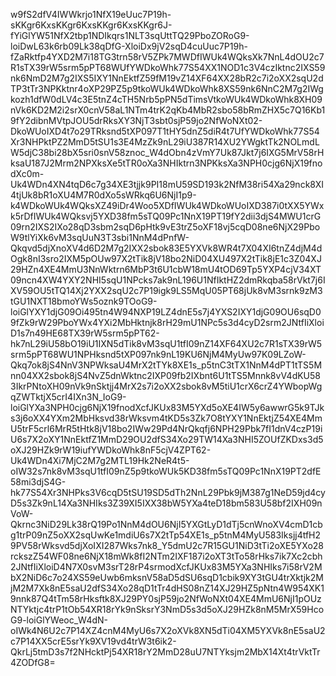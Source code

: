 w9fS2dfV4IWWkrjo1NfX19eUuc7P19h-sKKgr6KxsKKgr6KxsKKgr6KxsKKgr6J-fYiGlYW51NfX2tbp1NDIkqrs1NLT3sqUttTQ29PboZORoG9-loiDwL63k6rb09Lk38qDfG-XloiDx9jV2sqD4cuUuc7P19h-fZaRktfp4YXD2M7i18TG3trn58rV5ZPk7MWDfIWUk4WQksXk7NnL4dOU2c7R1sTX39rW5srm5pPT68WUfYWDkoWhk77S54XX1NOD1c3V4czIktnc2IXS59nk6NmD2M7g2IXS5IXY1NnEktfZ59fM19vZ14XF64XX28bR2c7i2oXX2sqU2dTP3tTr3NPKktnr4oXP29PZ5p9tkoWUk4WDkoWhk8XS59nk6NnC2M7g2IWgkozh1dfW0dLV4c3E5tnZ4cTH5Nrb5pPN5dTimsVtkoWUk4WDkoWhk8XH09nVk6KD2M2i2srX0cnV58aL1NTm4trK2qKb4MbR2sbo58bRmZHX5c7Q16Kb19fY2dibnMVtpJOU5drRksXY3NjT3sbt0sjP59jo2NfWoNXt02-DkoWUoIXD4t7o29TRksnd5tXP097T1tHY5dnZ5diR4t7UfYWDkoWhk77S54Xr3NHPktPZ2MmD5tSU1s3E4MzZk9nL29iU387R14XU2YWgktTk2NOLmdLW5djC38bi28bX5sri0snV58znoc_W4dObn4zVmY7Uk87Jkt7j6IXG5MrV58rHksaU187J2Mrm2NPXksXe5tTR0oXa3NHIktrn3NPKksXa3NPH0cjg6NjX19fnodXc0m-Uk4WDn4XN4tqD6c7g34XE3tjjk9PI18mU59SD193k2NfM38ri54Xa29nck8XI4tjUk8bR1oXU4M7R0dXo5sWRkq6U6NjI1p9-k4WDkoWUk4WQksXZ49iDr4Woo5XDfIWUk4WDkoWUoIXD387i0tXX5YWxk5rDfIWUk4WQksvj5YXD38fm5sTQ09Pc1NnX19PT19fY2dii3djS4MWU1crG09rn2IXS2IXo28qD3sbm2sqD6pHtk9vE3trZ5oXF18vj5cqD08ne6NjX29PboW9tlYiXk6vM3sqUuN3T3sbi1NnM4dPnfW-Qkqvd5djXnoXV4d6D2M7g2IXX2sbok83E5YXVk8WR4t7X04XI6tnZ4djM4dOgk8nI3sro2IXM5pOUw97X2tTik8jV18bo2NiD04XU497X2tTik8jE1c3Z04XJ29HZn4XE4MmU3NnWktrn6MbP3t6U1cbW18mU4tOD69Tp5YXP4cjV34XT09ncn4XW4YXY2NHI5sqU1NPcks7ak9nL196U1NfIktHZ2dmRkqba58rVkt7j6IXV59OU5tTQ14Xj2YXX2sqU2c7P19igk9LS5MqU05PT68jUk8vM3srnk9zM3tGU1NXT18bmoYWs5oznk9TOoG9-loiGlYXY1djG09Oi495tn4W94NXP19LZ4dnE5s7j4YXS2IXY1djG09OU6sqD09fZk9rW29PboYWx4YXi2MbHktnjk8rH29mU1NPc5s3d4cyD2srm2JNtfIiXloiD1s7n49HE68TX39rW5srm5pPT62-hk7nL29iU58bO19iU1IXN5dTik8vM3sqU1tfI09nZ14XF64XU2c7R1sTX39rW5srm5pPT68WU1NPHksnd5tXP097nk9nL19KU6NjM4MyUw97K09LZoW-Qkq7ok8jS4NnV3NPWksaU4MrX2tTYk8XE1s_p5tnC3tTX1NnM4dPT1tTS5Mnn04XX2sbok8jS4NvZ5dnWktnc2IXP09fb2IXbnt6U1tTS5Mnnk8vV4dKU583IkrPNtoXH09nVk9nSktjj4MrX2s7i2oXX2sbok8vM5tiU1crX6crZ4YWbopWgqZWTktjX5crI4IXn3N_IoG9-loiGlYXa3NPH0cjg6NjX19fnodXcfJKUx83M5YXd5oXE4IW5y6awwrG5k9TJks3j6oXX4YXm2MbHksvd38rWksvm4tKD5s3Zk7O8tYXY1NnEktjZ54XE4MmU5trF5crl6MrR5tHtk8jV18bo2IWw29Pd4NrQkqfj6NPH29Pbk7fI1dnV4czP19iU6s7X2oXY1NnEktfZ1MmD29OU2dfS34Xo29TW14Xa3NHI5ZOUfZKDxs3d5oXJ29HZk9rW19iufYWDkoWhk8nF5cjV4ZPT62-Uk4WDn4Xi7MjC2M7g2MTL19Hk2NeR4t5-oIW32s7nk8vM3sqU1tfI09nZ5p9tkoWUk5KD38fm5sTQ09Pc1NnX19PT2dfE58mi3djS4G-hk77S54Xr3NHPks3V6cqD5tSU19SD5dTh2NnL29Pbk9jM387g1NeD59jd4cyD5s3Zk9nL14Xa3NHIks3Z39XI5IXX38bW5YXa4teD18bm583U58bf2IXH09nVoW-Qkrnc3NiD29Lk38rQ19Po1NnM4dOU6NjI5YXGtLyD1dTj5cnWnoXV4cmD1cbg1trP09nZ5oXX2sqUwKe1mdiU6s7X2tTp54XE1s_p5tnM4MyU583Iksjj4tfH29PV58rWksvd5djXoIXI287Wks7nk8_Y5dmU2c7R15GU1NiD3tTi2oXE5YXo28rckszZ54WF08ne6NjX18mWk8fI2NTm2IXF187i2oXT3tTo58rHks7ik7Xc2cbh2JNtfIiXloiD4N7X0svM3srT28rP4srmodXcfJKUx83M5YXa3NHIks7i58rV2MbX2NiD6c7o24XS59eUwb6mksnV58aD5dSU6sqD1cbik9XY3tGU4trXktjk2MjM2M7Xk8nE5saU2dfS34Xo28qD1tTr4dHS08nZ14XJ29HZ5pNtn4W954XK19nnk87Q4tTm58rHksftk8XJ29PY0sjP59jo2NfWoNXt04XE4MmU6NjI1pOUzNTYktjc4trP1tOb54XR18rYk9nSksrY3NmD5s3d5oXJ29HZk8nM5MrX59HcoG9-loiGlYWeoc_W4dN-oIWk4N6U2c7P14XZ4cnM4MyU6s7X2oXVk8XN5dTi04XM5YXVk8nE5saU2c7P14XX5crE5srYk9XV19vd4trW3t6ik2-QkrLj5tmD3s7f2NHcktPj54XR18rY2MmD28uU7NTYksjm2MbX14Xt4trVktTr4ZODfG8=